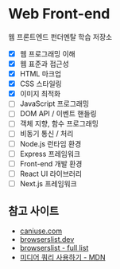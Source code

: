 # Web Front-end

웹 프론트엔드 펀더멘탈 학습 저장소

- [x] 웹 프로그래밍 이해
- [x] 웹 표준과 접근성
- [x] HTML 마크업
- [x] CSS 스타일링
- [x] 이미지 최적화
- [ ] JavaScript 프로그래밍
- [ ] DOM API / 이벤트 핸들링
- [ ] 객체 지향, 함수 프로그래밍
- [ ] 비동기 통신 / 처리
- [ ] Node.js 런타임 환경
- [ ] Express 프레임워크
- [ ] Front-end 개발 환경
- [ ] React UI 라이브러리
- [ ] Next.js 프레임워크

## 참고 사이트

- [caniuse.com](https://caniuse.com)
- [browserslist.dev](https://browserslist.dev/)
- [browserslist - full list](https://github.com/browserslist/browserslist#full-list)
- [미디어 쿼리 사용하기 - MDN](https://developer.mozilla.org/ko/docs/Web/CSS/Media_Queries/Using_media_queries)